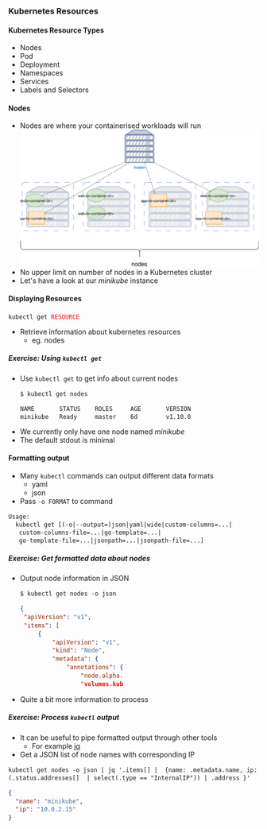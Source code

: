 ### Kubernetes Resources


#### Kubernetes Resource Types
* Nodes
* Pod
* Deployment
* Namespaces
* Services
* Labels and Selectors


#### Nodes
* Nodes are where your containerised workloads will run![Orchestration](img/container-orchestration.svg "Container Orchestration")<!-- .element: class="img-right" width="50%" -->
* No upper limit on number of nodes in a Kubernetes cluster <!-- .element: class="fragment" data-fragment-index="0" -->
* Let's have a look at our <!-- .element: class="fragment" data-fragment-index="1" -->_minikube_ instance



#### Displaying Resources
<code>kubectl get </code><code style="color:red;">RESOURCE</code>
* Retrieve information about kubernetes resources <!-- .element: class="fragment" data-fragment-index="0" -->
    + eg. nodes


##### Exercise: Using `kubectl get`
* Use `kubectl get` to get info about current nodes
   ```
   $ kubectl get nodes
   ```
   <!-- .element: class="fragment" data-fragment-index="0" -->
   ```
   NAME       STATUS    ROLES     AGE       VERSION
   minikube   Ready     master    6d        v1.10.0
   ```
   <!-- .element: class="fragment" data-fragment-index="1" -->
* We currently only have one node named <!-- .element: class="fragment" data-fragment-index="1" -->_minikube_
* The default stdout is minimal <!-- .element: class="fragment" data-fragment-index="2" -->


#### Formatting output
* Many `kubectl` commands can output different data formats
  + yaml
  + json
* Pass `-o FORMAT` to command

```
Usage:
  kubectl get [(-o|--output=)json|yaml|wide|custom-columns=...|
   custom-columns-file=...|go-template=...|
   go-template-file=...|jsonpath=...|jsonpath-file=...]
```
<!-- .element: class="fragment" data-fragment-index="0" -->


##### Exercise: Get formatted data about nodes
* Output node information in JSON
   ```
   $ kubectl get nodes -o json
   ```
   ```json
   {
    "apiVersion": "v1",
    "items": [
        {
            "apiVersion": "v1",
            "kind": "Node",
            "metadata": {
                "annotations": {
                    "node.alpha.
                    "volumes.kub
   ```
   <!-- .element: class="fragment" data-fragment-index="0" -->
* Quite a bit more information to process <!-- .element: class="fragment" data-fragment-index="1" -->


##### Exercise: Process `kubectl` output
* It can be useful to pipe formatted output through other tools <!-- .element: class="fragment" data-fragment-index="0" -->
   + For example <!-- .element: class="fragment" data-fragment-index="1" -->[jq](https://stedolan.github.io/jq)
* Get a JSON list of node names with corresponding IP <!-- .element: class="fragment" data-fragment-index="2" -->
```
kubectl get nodes -o json | jq '.items[] |  {name: .metadata.name, ip: (.status.addresses[]  | select(.type == "InternalIP")) | .address }'
```
<!-- .element: class="fragment" data-fragment-index="3" style="font-size:10pt;" -->
```json
{
  "name": "minikube",
  "ip": "10.0.2.15"
}
```
<!-- .element: class="fragment" data-fragment-index="4" -->
